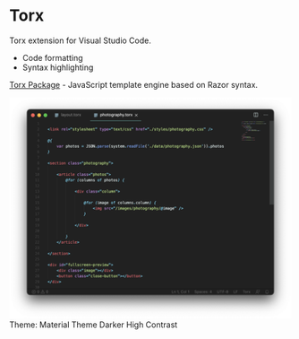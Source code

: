 # Torx

Torx extension for Visual Studio Code. 

- Code formatting
- Syntax highlighting


[Torx Package](https://www.npmjs.com/package/torx) - JavaScript template engine based on Razor syntax.


![Editor Screenshot](https://raw.githubusercontent.com/slulego/vscode-torx/master/images/screenshot.png "Editor Screenshot")
Theme: Material Theme Darker High Contrast